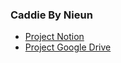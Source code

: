 ### Caddie By Nieun

- [Project Notion](https://bohyunjung.notion.site/1994-2023-17583522ae6647f2a5d8966b7f6968ce)
- [Project Google Drive](https://drive.google.com/drive/u/0/folders/1IQ9MpGEFRWOZwxnMgzcRKANWHkMVEl2P)
